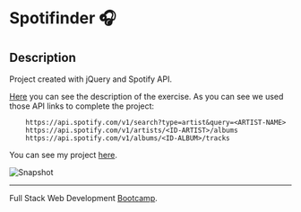 # Spotifinder 🎧 #

## Description ##

Project created with jQuery and Spotify API.

[Here](https://github.com/juanmaguitar/exercises-javascript/tree/master/04-jquery-spotify-API) you can see the description of the exercise. 
As you can see we used those API links to complete the project:

```
    https://api.spotify.com/v1/search?type=artist&query=<ARTIST-NAME>
    https://api.spotify.com/v1/artists/<ID-ARTIST>/albums
    https://api.spotify.com/v1/albums/<ID-ALBUM>/tracks
```

 You can see my project [here](https://marioterron.github.io/landing-mailchimp/).

![Snapshot](img/mailchimp.jpg)

-----

Full Stack Web Development [Bootcamp](http://www.skylabcoders.com/es/).